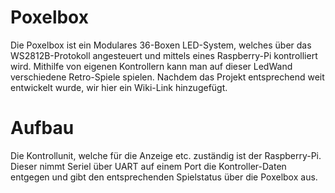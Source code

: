 # Poxelbox
Die Poxelbox ist ein Modulares 36-Boxen LED-System, welches über das WS2812B-Protokoll angesteuert und mittels eines Raspberry-Pi kontrolliert wird.
Mithilfe von eigenen Kontrollern kann man auf dieser LedWand verschiedene Retro-Spiele spielen.
Nachdem das Projekt entsprechend weit entwickelt wurde, wir hier ein Wiki-Link hinzugefügt.

# Aufbau
Die Kontrollunit, welche für die Anzeige etc. zuständig ist der Raspberry-Pi. Dieser nimmt Seriel über UART auf einem Port die Kontroller-Daten entgegen und gibt den entsprechenden Spielstatus über die Poxelbox aus.
